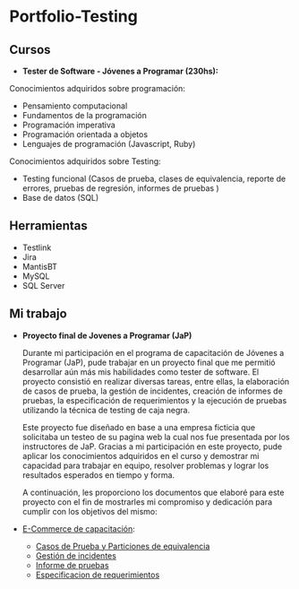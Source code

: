 # Portfolio-Testing

## Cursos
* **Tester de Software - Jóvenes a Programar (230hs):**

Conocimientos adquiridos sobre programación:  
* Pensamiento computacional
* Fundamentos de la programación
* Programación imperativa 
* Programación orientada a objetos
* Lenguajes de programación (Javascript, Ruby)

Conocimientos adquiridos sobre Testing:  
* Testing funcional (Casos de prueba, clases de equivalencia, reporte de errores, pruebas de regresión, informes de pruebas )
* Base de datos (SQL)
  
## Herramientas
* Testlink
* Jira
* MantisBT
* MySQL
* SQL Server

## Mi trabajo
* **Proyecto final de Jovenes a Programar (JaP)**

  Durante mi participación en el programa de capacitación de Jóvenes a Programar (JaP), pude trabajar en un proyecto final que me permitió desarrollar aún más mis habilidades como tester de software. El proyecto consistió en realizar diversas tareas, entre ellas, la elaboración de casos de prueba, la gestión de incidentes, creación de informes de pruebas, la especificación de requerimientos y la ejecución de pruebas utilizando la técnica de testing de caja negra.

  Este proyecto fue diseñado en base a una empresa ficticia que solicitaba un testeo de su pagina web la cual nos fue presentada por los instructores de JaP. Gracias a mi participación en este proyecto, pude aplicar los conocimientos adquiridos en el curso y demostrar mi capacidad para trabajar en equipo, resolver problemas y lograr los resultados esperados en tiempo y forma.

  A continuación, les proporciono los documentos que elaboré para este proyecto con el fin de mostrarles mi compromiso y dedicación para cumplir con los objetivos del mismo:

* [E-Commerce de capacitación](https://japceibal.github.io/e-mercado-TESTING/index.html):
  * [Casos de Prueba y Particiones de equivalencia](https://docs.google.com/spreadsheets/d/1TvAI0-lH8PBjy4GQQio73aG94dBqO4by/edit?usp=sharing&ouid=107183030558778130826&rtpof=true&sd=true)
  * [Gestión de incidentes](https://docs.google.com/spreadsheets/d/1T0fkiOsMN6dQOfaZQXzJuJDVuXg6FZP0/edit?usp=sharing&ouid=107183030558778130826&rtpof=true&sd=true)
  * [Informe de pruebas](https://docs.google.com/document/d/1cZWo0D3MjRou70bylV4zN87EO72SjUrn/edit?usp=sharing&ouid=107183030558778130826&rtpof=true&sd=true)
  * [Especificacion de requerimientos](https://docs.google.com/document/d/1_Ajfr3PvnirJXBUgRGa6QpT4rFbrYa6S/edit?usp=sharing&ouid=107183030558778130826&rtpof=true&sd=true)
